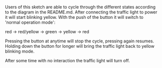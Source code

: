 Users of this sketch are able to cycle through the different states according to the diagram in the README.md.
After connecting the traffic light to power it will start blinking yellow.
With the push of the button it will switch to 'normal operation mode':

red -> red/yellow -> green -> yellow -> red

Pressing the button at anytime will stop the cycle, pressing again resumes.
Holding down the button for longer will bring the traffic light back to yellow blinking mode.

After some time with no interaction the traffic light will turn off.
